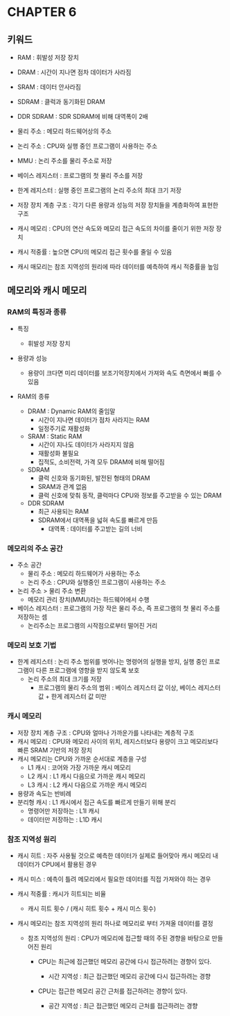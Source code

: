 # CHAPTER 6

## 키워드
- RAM : 휘발성 저장 장치
- DRAM : 시간이 지나면 점차 데이터가 사라짐
- SRAM : 데이터 안사라짐
- SDRAM : 클럭과 동기화된 DRAM
- DDR SDRAM : SDR SDRAM에 비해 대역폭이 2배

- 물리 주소 : 메모리 하드웨어상의 주소
- 논리 주소 : CPU와 실행 중인 프로그램이 사용하는 주소
- MMU : 논리 주소를 물리 주소로 저장
- 베이스 레지스터 : 프로그램의 첫 물리 주소를 저장
- 한계 레지스터 : 실행 중인 프로그램의 논리 주소의 최대 크기 저장

- 저장 장치 계층 구조 : 각기 다른 용량과 성능의 저장 장치들을 계층화하여 표현한 구조
- 캐시 메모리 : CPU의 연산 속도와 메모리 접근 속도의 차이를 줄이기 위한 저장 장치
- 캐시 적중률 : 높으면 CPU의 메모리 접근 횟수를 줄일 수 있음
- 캐시 매모리는 참조 지역성의 원리에 따라 데이터를 예측하여 캐시 적중률을 높임



## 메모리와 캐시 메모리
### RAM의 특징과 종류
- 특징
  - 휘발성 저장 장치

- 용량과 성능
  - 용량이 크다면 미리 데이터를 보조기억장치에서 가져와 속도 측면에서 빠를 수 있음

- RAM의 종류
  - DRAM : Dynamic RAM의 줄임말
    - 시간이 지나면 데이터가 점차 사라지는 RAM
    - 일정주기로 재활성화
  - SRAM : Static RAM
    - 시간이 지나도 데이터가 사라지지 않음
    - 재활성화 불필요
    - 집적도, 소비전력, 가격 모두 DRAM에 비해 떨어짐
  - SDRAM
    - 클럭 신호와 동기화된, 발전된 형태의 DRAM
    - SRAM과 관계 없음
    - 클럭 신호에 맞춰 동작, 클럭마다 CPU와 정보를 주고받을 수 있는 DRAM
  - DDR SDRAM
    - 최근 사용되는 RAM
    - SDRAM에서 대역폭을 넓혀 속도를 빠르게 만듬
      - 대역폭 : 데이터를 주고받는 길의 너비
  
    
### 메모리의 주소 공간
- 주소 공간
  - 물리 주소 : 메모리 하드웨어가 사용하는 주소
  - 논리 주소 : CPU와 실행중인 프로그램이 사용하는 주소
- 논리 주소 > 물리 주소 변환
  - 메모리 관리 장치(MMU)라는 하드웨어에서 수행
- 베이스 레지스터 : 프로그램의 가장 작은 물리 주소, 즉 프로그램의 첫 물리 주소를 저장하는 셈
  - 논리주소는 프로그램의 시작점으로부터 떨어진 거리

### 메모리 보호 기법
- 한계 레지스터 : 논리 주소 범위를 벗어나는 명령어의 실행을 방지, 실행 중인 프로그램이 다른 프로그램에 영향을 받지 않도록 보호
  - 논리 주소의 최대 크기를 저장
    - 프로그램의 물리 주소의 범위 : 베이스 레지스터 값 이상, 베이스 레지스터 값 + 한게 레지스터 값 미만


### 캐시 메모리
- 저장 장치 계층 구조 : CPU와 얼마나 가까운가를 나타내는 계층적 구조
- 캐시 메모리 : CPU와 메모리 사이의 위치, 레지스터보다 용량이 크고 메모리보다 빠른 SRAM 기반의 저장 장치
- 캐시 메모리는 CPU와 가까운 순서대로 계층을 구성
  - L1 캐시 : 코어와 가장 가까운 캐시 메모리
  - L2 캐시 : L1 캐시 다음으로 가까운 캐시 메모리
  - L3 캐시 : L2 캐시 다음으로 가까운 캐시 메모리
- 용량과 속도는 반비례
- 분리형 캐시 : L1 캐시에서 접근 속도를 빠르게 만들기 위해 분리
  - 명령어만 저장하는 : L1I 캐시
  - 데이터만 저장하는 : L1D 캐시

### 참조 지역성 원리
- 캐시 히트 : 자주 사용될 것으로 예측한 데이터가 실제로 들어맞아 캐시 메모리 내 데이터가 CPU에서 활용된 경우
- 캐시 미스 : 예측이 틀려 메모리에서 필요한 데이터를 직접 가져와야 하는 경우
- 캐시 적중률 : 캐시가 히트되는 비율
  - 캐시 히트 횟수 / (캐시 히트 횟수 + 캐시 미스 횟수)

- 캐시 메모리는 참조 지역성의 원리 하나로 메모리로 부터 가져올 데이터를 결정
  - 참조 지역성의 원리 : CPU가 메모리에 접근할 때의 주된 경향을 바탕으로 만들어진 원리
    - CPU는 최근에 접근했던 메모리 공간에 다시 접근하려는 경향이 있다.
      - 시간 지역성 : 최근 접근했던 메모리 공간에 다시 접근하려는 경향
      
    - CPU는 접근한 메모리 공간 근처를 접근하려는 경향이 있다.
      - 공간 지역성 : 최근 접근했던 메모리 근처를 접근하려는 경향
